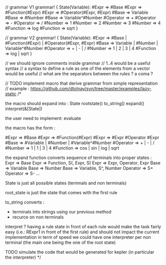 
// grammar V1
grammar!
{
   State(Variable):
   #Expr => #Base
   #Expr => #Function(#Expr)
   #Expr => #Operator(#Expr, #Expr)
   #Base => Variable
   #Base => #Number
   #Base => Variable^#Number
   #Operator => +
   #Operator => -
   #Operator => /
   #Number => 1
   #Number => 2
   #Number => 3
   #Number => 4
   #Function => log
   #Function => sqrt
}

// grammar V2
grammar!
{
   State(Variable):
   #Expr => #Base | #Function(#Expr) | #Operator(#Expr, #Expr)
   #Base => Variable | #Number | Variable^#Number
   #Operator => + | - | /
   #Number => 1 | 2 | 3 | 4
   #Function => log | sqrt
}

// we should ignore comments inside grammar
// 1..4 would be a useful syntax
// a syntax to define a rule as one of the elements from a vector would be useful
// what are the separators between the rules ? a coma ?

// TODO implement macro that derive grammar from simple representation
// example : https://github.com/dtolnay/syn/tree/master/examples/lazy-static
/*

the macro should expand into :
State
rootstate()
to_string()
expand()
interpret(&[State])

the user need to implement:
evaluate

the macro has the form :

#Expr => #Base
#Expr => #Function(#Expr)
#Expr => #Expr #Operator #Expr
#Base => #Variable | #Number | #Variable^#Number
#Operator => + | - | /
#Number => 1 | 1 | 3 | 4
#Function => cos | sin | log | sqrt

the expand function converts sequence of terminals into proper states :
Expr => Base
Expr => Function, S(, Expr, S)
Expr => Expr, Operator, Expr
Base => Variable
Base => Number
Base => Variable, S^, Number
Operator => S+
Operator => S-
...

State is just all possible states (termnals and non terminals)

root_state is just the state that comes with the first rule

to_string converts :
- terminals into strings using our previous method
- recurce on non terminals

interpret ?
having a rule state in front of each rule would make the task fairly easy (i.e.: RExpr1 in front of the first rule)
and should not impact the current implementation in term of speed
we could have one interpreter per non terminal
(the main one being the one of the root state)

TODO simulate the code that would be generated for kepler
(in particular the interpreter)
*/
